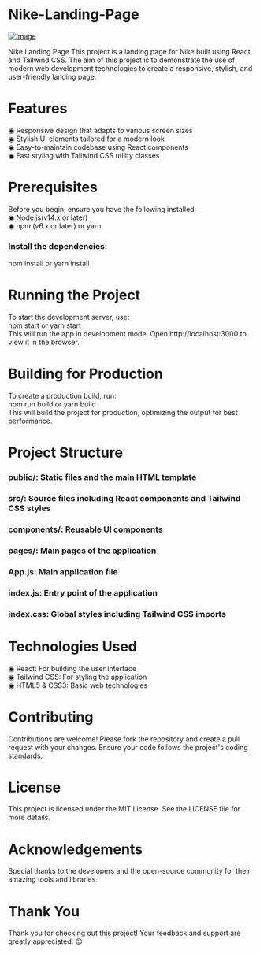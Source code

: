# Nike-Landing-Page
<a href ="https://nike-landing-page-seven-beta.vercel.app/"><img src= "https://github.com/user-attachments/assets/89851c04-44b8-42e8-8dc2-38eaf5cd4e4f" alt= "image"></a>

Nike Landing Page
This project is a landing page for Nike built using React and Tailwind CSS. The aim of this project is to demonstrate the use of modern web development technologies to create a responsive, stylish, and user-friendly landing page.

<h1>Features</h1>
◉ Responsive design that adapts to various screen sizes<br/>
◉ Stylish UI elements tailored for a modern look<br/>
◉ Easy-to-maintain codebase using React components<br/>
◉ Fast styling with Tailwind CSS utility classes<br/>

<h1>Prerequisites</h1>
Before you begin, ensure you have the following installed:<br/>
◉ Node.js(v14.x or later)<br/>
◉ npm (v6.x or later) or yarn<br/>


<h3><b>Install the dependencies:</b></h3>
npm install or yarn install<br/>

<h1>Running the Project</h1>
To start the development server, use:<br/>
npm start or yarn start<br/>
This will run the app in development mode. Open http://localhost:3000 to view it in the browser.<br/>

<h1>Building for Production</h1>
To create a production build, run:<br/>
npm run build or yarn build<br/>
This will build the project for production, optimizing the output for best performance.<br/>

<h1>Project Structure</h1>
<h3>public/: Static files and the main HTML template</h3>
<h3>src/: Source files including React components and Tailwind CSS styles</h3>
<h3>components/: Reusable UI components</h3>
<h3>pages/: Main pages of the application</h3>
<h3>App.js: Main application file</h3>
<h3>index.js: Entry point of the application</h3>
<h3>index.css: Global styles including Tailwind CSS imports</h3>

<h1>Technologies Used</h1>
◉ React: For building the user interface<br/>
◉ Tailwind CSS: For styling the application<br/>
◉ HTML5 & CSS3: Basic web technologies<br/>

<h1>Contributing</h1>
Contributions are welcome! Please fork the repository and create a pull request with your changes. Ensure your code follows the project's coding standards.<br/>

<h1>License</h1>
This project is licensed under the MIT License. See the LICENSE file for more details.<br/>

<h1>Acknowledgements</h1>
Special thanks to the developers and the open-source community for their amazing tools and libraries.<br/>

<h1>Thank You</h1>
Thank you for checking out this project! Your feedback and support are greatly appreciated. 😊<br/>
